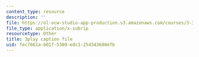 ```yaml
---
content_type: resource
description: ''
file: https://ol-ocw-studio-app-production.s3.amazonaws.com/courses/3-320-atomistic-computer-modeling-of-materials-sma-5107-spring-2005/fec7661ab01f5309edc3254343680efb_qOTTNo9iXJc.srt
file_type: application/x-subrip
resourcetype: Other
title: 3play caption file
uid: fec7661a-b01f-5309-edc3-254343680efb
---
```

